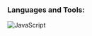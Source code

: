 ### Languages and Tools:
![JavaScript](https://img.shields.io/badge/-JavaScript-090909?style=for-the-badge&logo=JavaScript&logoColor=E9D54D)
